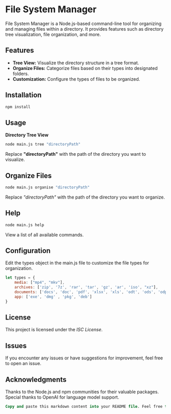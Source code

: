 # File System Manager

File System Manager is a Node.js-based command-line tool for organizing and managing files within a directory. It provides features such as directory tree visualization, file organization, and more.

## Features

- **Tree View:** Visualize the directory structure in a tree format.
- **Organize Files:** Categorize files based on their types into designated folders.
- **Customization:** Configure the types of files to be organized.

## Installation

```bash
npm install
```

## Usage
**Directory Tree View**
```bash
node main.js tree "directoryPath"
```
Replace **"directoryPath"** with the path of the directory you want to visualize.

## Organize Files
```bash
node main.js organise "directoryPath"
```
Replace *"directoryPath"* with the path of the directory you want to organize.

## Help
```bash
node main.js help
```
View a list of all available commands.

## Configuration
Edit the types object in the main.js file to customize the file types for organization.

```javascript
let types = {
    media: ["mp4", "mkv"],
    archives: ['zip', '7z', 'rar', 'tar', 'gz', 'ar', 'iso', "xz"],
    documents: ['docs', 'doc', 'pdf', 'xlsx', 'xls', 'odt', 'ods', 'odp', 'odg', 'odf', 'txt', 'ps', 'tex'],
    app: ['exe', 'dmg' , 'pkg', 'deb']
}
````

## License
This project is licensed under the *ISC License*.

## Issues
If you encounter any issues or have suggestions for improvement, feel free to open an issue.

## Acknowledgments
Thanks to the Node.js and npm communities for their valuable packages.
Special thanks to OpenAI for language model support.

```sql
Copy and paste this markdown content into your README file. Feel free to make any additional modifications or add more details as needed for your project.
```




